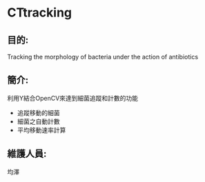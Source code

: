 # CTtracking
## 目的:
Tracking the morphology of bacteria under the action of antibiotics
## 簡介:
利用Y結合OpenCV來達到細菌追蹤和計數的功能
 - 追蹤移動的細菌
 - 細菌之自動計數
 - 平均移動速率計算
## 維護人員:
均澤

